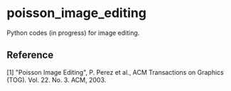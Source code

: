 # poisson_image_editing

Python codes (in progress) for image editing.

## Reference

[1] "Poisson Image Editing", P. Perez et al., ACM Transactions on Graphics (TOG). Vol. 22. No. 3. ACM, 2003.
